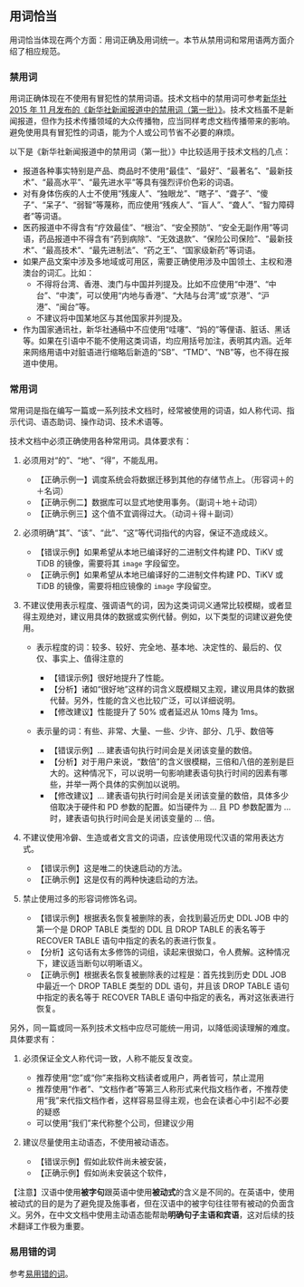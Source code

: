 ## 用词恰当

用词恰当体现在两个方面：用词正确及用词统一。本节从禁用词和常用语两方面介绍了相应规范。

### 禁用词

用词正确体现在不使用有冒犯性的禁用词语。技术文档中的禁用词可参考[新华社 2015 年 11 月发布的《新华社新闻报道中的禁用词（第一批）》](https://www.digitaling.com/articles/22975.html)。技术文档虽不是新闻报道，但作为技术传播领域的大众传播物，应当同样考虑文档传播带来的影响。避免使用具有冒犯性的词语，能为个人或公司节省不必要的麻烦。

以下是《新华社新闻报道中的禁用词（第一批）》中比较适用于技术文档的几点：

- 报道各种事实特别是产品、商品时不使用“最佳”、“最好”、“最著名”、“最新技术”、“最高水平”、“最先进水平”等具有强烈评价色彩的词语。
- 对有身体伤疾的人士不使用“残废人”、“独眼龙”、“瞎子”、“聋子”、“傻子”、“呆子”、“弱智”等蔑称，而应使用“残疾人”、“盲人”、“聋人”、“智力障碍者”等词语。
- 医药报道中不得含有“疗效最佳”、“根治”、“安全预防”、“安全无副作用”等词语，药品报道中不得含有“药到病除”、“无效退款”、“保险公司保险”、“最新技术”、“最高技术”、“最先进制法”、“药之王”、“国家级新药”等词语。
- 如果产品文案中涉及多地域或可用区，需要正确使用涉及中国领土、主权和港澳台的词汇。比如：
  - 不得将台湾、香港、澳门与中国并列提及。比如不应使用“中港”、“中台”、“中澳”，可以使用“内地与香港”、“大陆与台湾”或“京港”、“沪港”、“闽台”等。
  - 不建议将中国某地区与其他国家并列提及。
- 作为国家通讯社，新华社通稿中不应使用“哇噻”、“妈的”等俚语、脏话、黑话等。如果在引语中不能不使用这类词语，均应用括号加注，表明其内涵。近年来网络用语中对脏语进行缩略后新造的“SB”、“TMD”、“NB”等，也不得在报道中使用。

### 常用词

常用词是指在编写一篇或一系列技术文档时，经常被使用的词语，如人称代词、指示代词、语态助词、操作动词、技术术语等。

技术文档中必须正确使用各种常用词。具体要求有：

1. 必须用对“的”、“地”、“得”，不能乱用。

    - 【正确示例一】调度系统会将数据迁移到其他的存储节点上。（形容词＋的＋名词）
    - 【正确示例二】数据库可以显式地使用事务。（副词＋地＋动词）
    - 【正确示例三】这个值不宜调得过大。（动词＋得＋副词）

2. 必须明确“其”、“该”、“此”、“这”等代词指代的内容，保证不造成歧义。

    - 【错误示例】如果希望从本地已编译好的二进制文件构建 PD、TiKV 或 TiDB 的镜像，需要将其 `image` 字段留空。
    - 【正确示例】如果希望从本地已编译好的二进制文件构建 PD、TiKV 或 TiDB 的镜像，需要将相应镜像的 `image` 字段留空。

3. 不建议使用表示程度、强调语气的词，因为这类词词义通常比较模糊，或者显得主观绝对，建议用具体的数据或实例代替。例如，以下类型的词建议避免使用。

    - 表示程度的词：较多、较好、完全地、基本地、决定性的、最后的、仅仅、事实上、值得注意的

        - 【错误示例】很好地提升了性能。
        - 【分析】诸如“很好地”这样的词含义既模糊又主观，建议用具体的数据代替。另外，性能的含义也比较广泛，可以详细说明。
        - 【修改建议】性能提升了 50% 或者延迟从 10ms 降为 1ms。

    - 表示量的词：有些、非常、大量、一些、少许、部分、几乎、数倍等

        - 【错误示例】… 建表语句执行时间会是关闭该变量的数倍。
        - 【分析】对于用户来说，“数倍”的含义很模糊，三倍和八倍的差别是巨大的。这种情况下，可以说明一句影响建表语句执行时间的因素有哪些，并举一两个具体的实例加以说明。
        - 【修改建议】… 建表语句执行时间会是关闭该变量的数倍，具体多少倍取决于硬件和 PD 参数的配置。如当硬件为 … 且 PD 参数配置为 … 时，建表语句执行时间会是关闭该变量的 … 倍。

4. 不建议使用冷僻、生造或者文言文的词语，应该使用现代汉语的常用表达方式。

    - 【错误示例】这是唯二的快速启动的方法。
    - 【正确示例】这是仅有的两种快速启动的方法。

5. 禁止使用过多的形容词修饰名词。

    - 【错误示例】根据表名恢复被删除的表，会找到最近历史 DDL JOB 中的第一个是 DROP TABLE 类型的 DDL 且 DROP TABLE 的表名等于 RECOVER TABLE 语句中指定的表名的表进行恢复。
    - 【分析】这句话有太多修饰的词组，读起来很拗口，令人费解。这种情况下，建议适当断句以明晰语义。
    - 【正确示例】根据表名恢复被删除表的过程是：首先找到历史 DDL JOB 中最近一个 DROP TABLE 类型的 DDL 语句，并且该 DROP TABLE 语句中指定的表名等于 RECOVER TABLE 语句中指定的表名，再对这张表进行恢复。

另外，同一篇或同一系列技术文档中应尽可能统一用词，以降低阅读理解的难度。具体要求有：

1. 必须保证全文人称代词一致，人称不能反复改变。

   - 推荐使用“您”或“你”来指称文档读者或用户，两者皆可，禁止混用
   - 推荐使用“作者”、“文档作者”等第三人称形式来代指文档作者，不推荐使用“我”来代指文档作者，这样容易显得主观，也会在读者心中引起不必要的疑惑
   - 可以使用“我们”来代称整个公司，但建议少用

2. 建议尽量使用主动语态，不使用被动语态。

   - 【错误示例】假如此软件尚未被安装，
   - 【正确示例】假如尚未安装这个软件，

【注意】汉语中使用**被字句**跟英语中使用**被动式**的含义是不同的。在英语中，使用被动式的目的是为了避免提及施事者，但在汉语中的被字句往往带有被动的负面含义。另外，在中文文档中使用主动语态能帮助**明确句子主语和宾语**，这对后续的技术翻译工作极为重要。

### 易用错的词

参考[易用错的词](../语言风格/易用错的词.md)。
